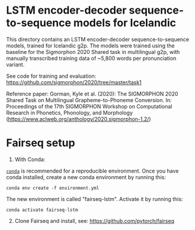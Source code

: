 LSTM encoder-decoder sequence-to-sequence models for Icelandic
==============================================================

This directory contains an LSTM encoder-decoder sequence-to-sequence models,
trained for Icelandic g2p. The models were trained using the baseline for the 
Sigmorphon 2020 Shared task in multilingual g2p, with manually transcribed training data of
~5,800 words per pronunciation variant.

See code for training and evaluation: https://github.com/sigmorphon/2020/tree/master/task1

Reference paper: Gorman, Kyle et al. (2020): The SIGMORPHON 2020 Shared Task on Multilingual Grapheme-to-Phoneme Conversion.
In: Proceedings of the 17th SIGMORPHON Workshop on Computational Research in Phonetics, Phonology, and Morphology
(https://www.aclweb.org/anthology/2020.sigmorphon-1.2/)


Fairseq setup
==============

1. With Conda:

[`conda`](https://docs.conda.io/projects/conda/en/latest/user-guide/install/download.html)
is recommended for a reproducible environment. Once you have conda installed,
create a new conda environment by running this:

``` {.bash}
conda env create -f environment.yml
```

The new environment is called "fairseq-lstm". Activate it by running this:

``` {.bash}
conda activate fairseq-lstm
```

2. Clone Fairseq and install, see: https://github.com/pytorch/fairseq